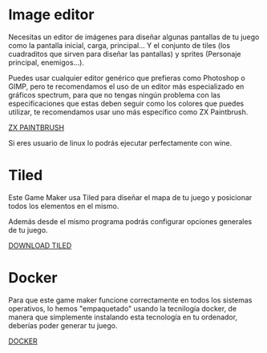 # Image editor

Necesitas un editor de imágenes para diseñar algunas pantallas de tu juego como la pantalla inicial, carga, principal... Y el conjunto de tiles (los cuadraditos que sirven para diseñar las pantallas) y sprites (Personaje principal, enemigos...).

Puedes usar cualquier editor genérico que prefieras como Photoshop o GIMP, pero te recomendamos el uso de un editor más especializado en gráficos spectrum, para que no tengas ningún problema con las especificaciones que estas deben seguir como los colores que puedes utilizar, te recomendamos usar uno más específico como ZX Paintbrush.

[ZX PAINTBRUSH](https://sourcesolutions.itch.io/zx-paintbrush)

Si eres usuario de linux lo podrás ejecutar perfectamente con wine.

# Tiled

Este Game Maker usa Tiled para diseñar el mapa de tu juego y posicionar todos los elementos en el mismo.

Además desde el mismo programa podrás configurar opciones generales de tu juego.

[DOWNLOAD TILED](https://www.mapeditor.org/download.html)

# Docker

Para que este game maker funcione correctamente en todos los sistemas operativos, lo hemos "empaquetado" usando la tecnilogía docker, de manera que simplemente instalando esta tecnología en tu ordenador, deberías poder generar tu juego.

[DOCKER](https://www.docker.com/get-started/)